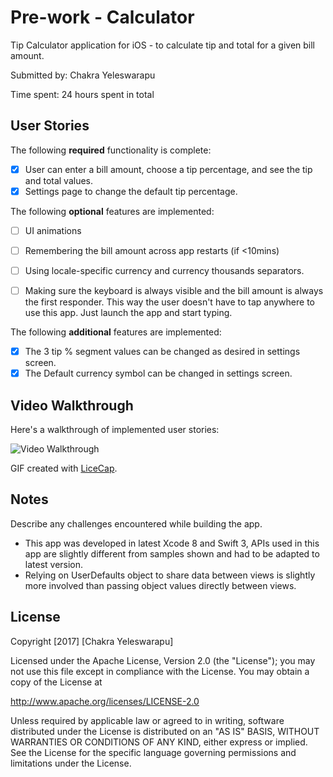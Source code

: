 # Pre-work - Calculator

Tip Calculator application for iOS - to calculate tip and total for a given bill amount.

Submitted by: Chakra Yeleswarapu

Time spent: 24 hours spent in total

## User Stories

The following **required** functionality is complete:

* [X] User can enter a bill amount, choose a tip percentage, and see the tip and total values.
* [X] Settings page to change the default tip percentage.

The following **optional** features are implemented:
* [ ] UI animations
* [ ] Remembering the bill amount across app restarts (if <10mins)
* [ ] Using locale-specific currency and currency thousands separators.
* [ ] Making sure the keyboard is always visible and the bill amount is always the first responder. This way the user doesn't have to tap anywhere to use this app. Just launch the app and start typing.


The following **additional** features are implemented:
- [X] The 3 tip % segment values can be changed as desired in settings screen.
- [X] The Default currency symbol can be changed in settings screen.

## Video Walkthrough 

Here's a walkthrough of implemented user stories:

<img src='http://imgur.com/Oihiydd' title='Video Walkthrough' width='' alt='Video Walkthrough' />

GIF created with [LiceCap](http://www.cockos.com/licecap/).

## Notes

Describe any challenges encountered while building the app.
- This app was developed in latest Xcode 8 and Swift 3, APIs used in this app are slightly different from samples shown and had to be adapted to latest version.
- Relying on UserDefaults object to share data between views is slightly more involved than passing object values directly between views.

## License

Copyright [2017] [Chakra Yeleswarapu]

Licensed under the Apache License, Version 2.0 (the "License");
you may not use this file except in compliance with the License.
You may obtain a copy of the License at

http://www.apache.org/licenses/LICENSE-2.0

Unless required by applicable law or agreed to in writing, software
distributed under the License is distributed on an "AS IS" BASIS,
WITHOUT WARRANTIES OR CONDITIONS OF ANY KIND, either express or implied.
See the License for the specific language governing permissions and
limitations under the License.
